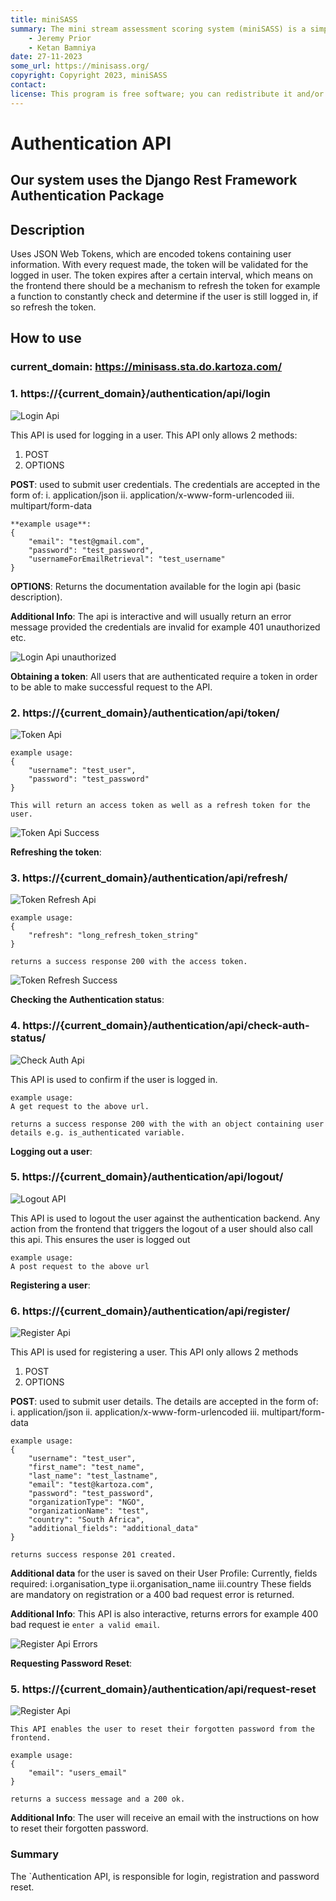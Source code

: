 ```yaml
---
title: miniSASS
summary: The mini stream assessment scoring system (miniSASS) is a simple and accessible citizen science tool for monitoring the water quality and health of stream and river systems. You collect a sample of aquatic macroinvertebrates (small, but large enough to see animals with no internal skeletons) from a site in a stream or river. The community of these aquatic macroinvertebrates present then tells you about the water quality and health of the stream or river based on the concept that different groups of aquatic macroinvertebrates have different tolerances and sensitivities to disturbance and pollution.
    - Jeremy Prior
    - Ketan Bamniya
date: 27-11-2023
some_url: https://minisass.org/
copyright: Copyright 2023, miniSASS
contact:
license: This program is free software; you can redistribute it and/or modify it under the terms of the GNU Affero General Public License as published by the Free Software Foundation; either version 3 of the License, or (at your option) any later version.
---
```


# Authentication API

## Our system uses the Django Rest Framework Authentication Package

## Description

Uses JSON Web Tokens, which are encoded tokens containing user information.
With every request made, the token will be validated for the logged in user.
The token expires after a certain interval, which means on the frontend there should be a mechanism
to refresh the token for example a function to constantly check and determine if the user is still logged in, if so refresh the token.

## How to use

### current_domain: https://minisass.sta.do.kartoza.com/

### 1. https://{current_domain}/authentication/api/login

![Login Api](./img/login_api.png)

This API is used for logging in a user.
This API only allows 2 methods:

1. POST
2. OPTIONS

 **POST**: used to submit user credentials. The credentials are accepted in the form of:
    i. application/json
    ii. application/x-www-form-urlencoded
    iii. multipart/form-data

    **example usage**:
    {
        "email": "test@gmail.com",
        "password": "test_password",
        "usernameForEmailRetrieval": "test_username"
    }

 **OPTIONS**: Returns the documentation available for the login api (basic description).

**Additional Info**:
    The api is interactive and will usually return an error message provided the credentials
    are invalid for example 401 unauthorized etc.

![Login Api unauthorized](./img/invalid_credentials.png)

**Obtaining a token**:
    All users that are authenticated require a token in order to be able to make
    successful request to the API.

### 2. https://{current_domain}/authentication/api/token/

![Token Api](./img/token_api.png)

    example usage:
    {
        "username": "test_user",
        "password": "test_password"
    }

    This will return an access token as well as a refresh token for the user.

![Token Api Success](./img/success_response_for_token_obtain.png)

**Refreshing the token**:

### 3. https://{current_domain}/authentication/api/refresh/

![Token Refresh Api](./img/token_refresh.png)

    example usage: 
    {
        "refresh": "long_refresh_token_string"
    }

    returns a success response 200 with the access token.

![Token Refresh Success](./img/success_response_token_obtain.png)

**Checking the Authentication status**:

### 4. https://{current_domain}/authentication/api/check-auth-status/

![Check Auth Api](./img/check_auth_status.png)

This API is used to confirm if the user is logged in.

    example usage: 
    A get request to the above url.

    returns a success response 200 with the with an object containing user details e.g. is_authenticated variable.

**Logging out a user**:

### 5. https://{current_domain}/authentication/api/logout/

![Logout API](./img/logout_user_api.png)

This API is used to logout the user against the authentication backend.
Any action from the frontend that triggers the logout of a user should also call this api. This ensures the user is logged out

    example usage: 
    A post request to the above url

**Registering a user**:

### 6. https://{current_domain}/authentication/api/register/

![Register Api](./img/registration_api.png)

This API is used for registering a user.
This API only allows 2 methods

1. POST
2. OPTIONS

**POST**: used to submit user details. The details are accepted in the form of:
    i. application/json
    ii. application/x-www-form-urlencoded
    iii. multipart/form-data

    example usage: 
    {
        "username": "test_user",
        "first_name": "test_name",
        "last_name": "test_lastname",
        "email": "test@kartoza.com",
        "password": "test_password",
        "organizationType": "NGO",
        "organizationName": "test",
        "country": "South Africa",
        "additional_fields": "additional_data"
    }

    returns success response 201 created.

**Additional data** for the user is saved on their User Profile:
    Currently, fields required:
    i.organisation_type
    ii.organisation_name
    iii.country
    These fields are mandatory on registration or a 400 bad request error is returned.

**Additional Info**:
    This API is also interactive, returns errors for example
    400 bad request ie `enter a valid email`.

![Register Api Errors](./img/registration_errors.png)

**Requesting Password Reset**:

### 5. https://{current_domain}/authentication/api/request-reset

![Register Api](./img/request_password_reset.png)

    This API enables the user to reset their forgotten password from the frontend.

    example usage: 
    {
        "email": "users_email"
    }

    returns a success message and a 200 ok.

**Additional Info**:
    The user will receive an email with the instructions on how to reset their forgotten password.

### Summary

The `Authentication API, is responsible for login, registration and password reset.
